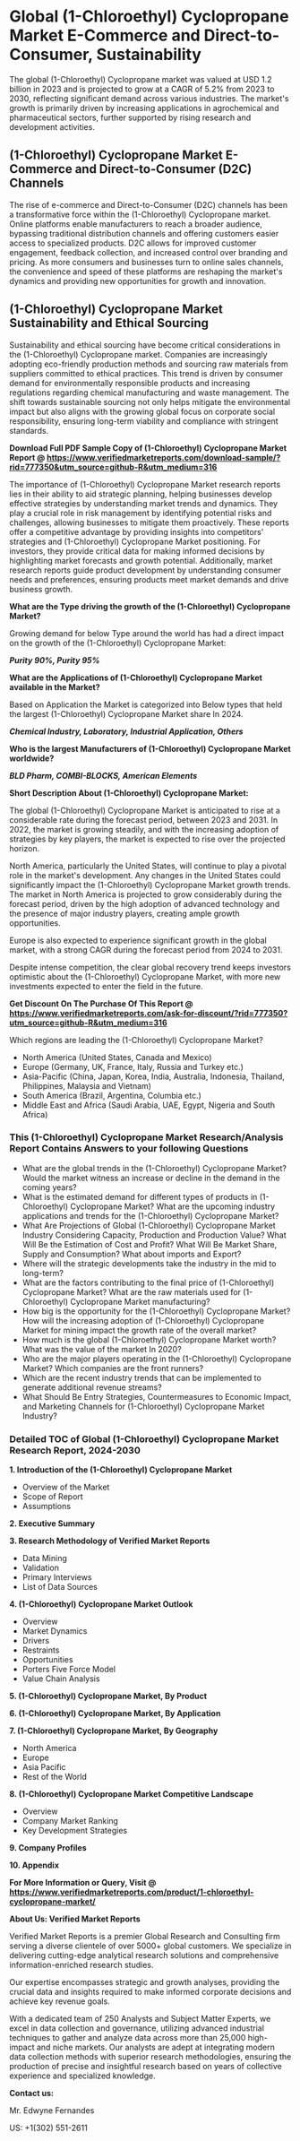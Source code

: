 <h1>Global (1-Chloroethyl) Cyclopropane Market E-Commerce and Direct-to-Consumer, Sustainability</h1><p class=""><p>The global (1-Chloroethyl) Cyclopropane market was valued at USD 1.2 billion in 2023 and is projected to grow at a CAGR of 5.2% from 2023 to 2030, reflecting significant demand across various industries. The market's growth is primarily driven by increasing applications in agrochemical and pharmaceutical sectors, further supported by rising research and development activities.</p><h2>(1-Chloroethyl) Cyclopropane Market E-Commerce and Direct-to-Consumer (D2C) Channels</h2><p>The rise of e-commerce and Direct-to-Consumer (D2C) channels has been a transformative force within the (1-Chloroethyl) Cyclopropane market. Online platforms enable manufacturers to reach a broader audience, bypassing traditional distribution channels and offering customers easier access to specialized products. D2C allows for improved customer engagement, feedback collection, and increased control over branding and pricing. As more consumers and businesses turn to online sales channels, the convenience and speed of these platforms are reshaping the market's dynamics and providing new opportunities for growth and innovation.</p><h2>(1-Chloroethyl) Cyclopropane Market Sustainability and Ethical Sourcing</h2><p>Sustainability and ethical sourcing have become critical considerations in the (1-Chloroethyl) Cyclopropane market. Companies are increasingly adopting eco-friendly production methods and sourcing raw materials from suppliers committed to ethical practices. This trend is driven by consumer demand for environmentally responsible products and increasing regulations regarding chemical manufacturing and waste management. The shift towards sustainable sourcing not only helps mitigate the environmental impact but also aligns with the growing global focus on corporate social responsibility, ensuring long-term viability and compliance with stringent standards.</p></p><p class=""><strong>Download Full PDF Sample Copy of (1-Chloroethyl) Cyclopropane Market Report @ <a href="https://www.verifiedmarketreports.com/download-sample/?rid=777350&utm_source=github-R&utm_medium=316" target="_blank">https://www.verifiedmarketreports.com/download-sample/?rid=777350&utm_source=github-R&utm_medium=316</a></strong></p><p>The importance of&nbsp;(1-Chloroethyl) Cyclopropane Market research reports lies in their ability to aid strategic planning, helping businesses develop effective strategies by understanding market trends and dynamics. They play a crucial role in risk management by identifying potential risks and challenges, allowing businesses to mitigate them proactively. These reports offer a competitive advantage by providing insights into competitors' strategies and (1-Chloroethyl) Cyclopropane Market positioning. For investors, they provide critical data for making informed decisions by highlighting market forecasts and growth potential. Additionally, market research reports guide product development by understanding consumer needs and preferences, ensuring products meet market demands and drive business growth.</p><p><strong>What are the&nbsp;Type driving the growth of the (1-Chloroethyl) Cyclopropane Market?</strong></p><p id="" class="">Growing demand for below Type around the world has had a direct impact on the growth of the (1-Chloroethyl) Cyclopropane Market:</p><p class=""><em><strong>Purity 90%, Purity 95%</strong></em></p><p class=""><strong>What are the&nbsp;Applications&nbsp;of (1-Chloroethyl) Cyclopropane Market available in the Market?</strong></p><p id="" class="">Based on Application the Market is categorized into Below types that held the largest (1-Chloroethyl) Cyclopropane Market share In 2024.</p><p class=""><em><strong>Chemical Industry, Laboratory, Industrial Application, Others</strong></em></p><p class=""><strong>Who is the largest Manufacturers of (1-Chloroethyl) Cyclopropane Market worldwide?</strong></p><p><em><strong>BLD Pharm, COMBI-BLOCKS, American Elements</strong></em></p><p id="" class=""><strong>Short Description About (1-Chloroethyl) Cyclopropane Market:</strong></p><p>The global (1-Chloroethyl) Cyclopropane Market is anticipated to rise at a considerable rate during the forecast period, between 2023 and 2031. In 2022, the market is growing steadily, and with the increasing adoption of strategies by key players, the market is expected to rise over the projected horizon.</p><p>North America, particularly the United States, will continue to play a pivotal role in the market's development. Any changes in the United States could significantly impact the (1-Chloroethyl) Cyclopropane Market growth trends. The market in North America is projected to grow considerably during the forecast period, driven by the high adoption of advanced technology and the presence of major industry players, creating ample growth opportunities.</p><p>Europe is also expected to experience significant growth in the global market, with a strong CAGR during the forecast period from 2024 to 2031.</p><p>Despite intense competition, the clear global recovery trend keeps investors optimistic about the (1-Chloroethyl) Cyclopropane Market, with more new investments expected to enter the field in the future.</p><p id="" class=""><strong>Get Discount On The Purchase Of This Report @ <a href="https://www.verifiedmarketreports.com/ask-for-discount/?rid=777350?utm_source=github-R&utm_medium=316" target="_blank">https://www.verifiedmarketreports.com/ask-for-discount/?rid=777350?utm_source=github-R&utm_medium=316</a></strong></p><p class="">Which regions are leading the (1-Chloroethyl) Cyclopropane Market?</p><ul><li>North America (United States, Canada and Mexico)</li><li>Europe (Germany, UK, France, Italy, Russia and Turkey etc.)</li><li>Asia-Pacific (China, Japan, Korea, India, Australia, Indonesia, Thailand, Philippines, Malaysia and Vietnam)</li><li>South America (Brazil, Argentina, Columbia etc.)</li><li>Middle East and Africa (Saudi Arabia, UAE, Egypt, Nigeria and South Africa)</li></ul><h3 id="" class="">This (1-Chloroethyl) Cyclopropane Market Research/Analysis Report Contains Answers to your following Questions</h3><ul><li>What are the global trends in the (1-Chloroethyl) Cyclopropane Market? Would the market witness an increase or decline in the demand in the coming years?</li><li>What is the estimated demand for different types of products in (1-Chloroethyl) Cyclopropane Market? What are the upcoming industry applications and trends for the (1-Chloroethyl) Cyclopropane Market?</li><li>What Are Projections of Global (1-Chloroethyl) Cyclopropane Market Industry Considering Capacity, Production and Production Value? What Will Be the Estimation of Cost and Profit? What Will Be Market Share, Supply and Consumption? What about imports and Export?</li><li>Where will the strategic developments take the industry in the mid to long-term?</li><li>What are the factors contributing to the final price of (1-Chloroethyl) Cyclopropane Market? What are the raw materials used for (1-Chloroethyl) Cyclopropane Market manufacturing?</li><li>How big is the opportunity for the (1-Chloroethyl) Cyclopropane Market? How will the increasing adoption of (1-Chloroethyl) Cyclopropane Market for mining impact the growth rate of the overall market?</li><li>How much is the global (1-Chloroethyl) Cyclopropane Market worth? What was the value of the market In 2020?</li><li>Who are the major players operating in the (1-Chloroethyl) Cyclopropane Market? Which companies are the front runners?</li><li>Which are the recent industry trends that can be implemented to generate additional revenue streams?</li><li>What Should Be Entry Strategies, Countermeasures to Economic Impact, and Marketing Channels for (1-Chloroethyl) Cyclopropane Market Industry?</li></ul><h3 id="" class="">Detailed TOC of Global (1-Chloroethyl) Cyclopropane Market Research Report, 2024-2030</h3><p id="" class=""><strong>1. Introduction of the (1-Chloroethyl) Cyclopropane Market</strong></p><ul><li>Overview of the Market</li><li>Scope of Report</li><li>Assumptions</li></ul><p id="" class=""><strong>2. Executive Summary</strong></p><p id="" class=""><strong>3. Research Methodology of Verified Market Reports</strong></p><ul><li>Data Mining</li><li>Validation</li><li>Primary Interviews</li><li>List of Data Sources</li></ul><p id="" class=""><strong>4. (1-Chloroethyl) Cyclopropane Market Outlook</strong></p><ul><li>Overview</li><li>Market Dynamics</li><li>Drivers</li><li>Restraints</li><li>Opportunities</li><li>Porters Five Force Model</li><li>Value Chain Analysis</li></ul><p id="" class=""><strong>5. (1-Chloroethyl) Cyclopropane Market, By Product</strong></p><p id="" class=""><strong>6. (1-Chloroethyl) Cyclopropane Market, By Application</strong></p><p id="" class=""><strong>7. (1-Chloroethyl) Cyclopropane Market, By Geography</strong></p><ul><li>North America</li><li>Europe</li><li>Asia Pacific</li><li>Rest of the World</li></ul><p id="" class=""><strong>8. (1-Chloroethyl) Cyclopropane Market Competitive Landscape</strong></p><ul><li>Overview</li><li>Company Market Ranking</li><li>Key Development Strategies</li></ul><p id="" class=""><strong>9. Company Profiles</strong></p><p id="" class=""><strong>10. Appendix</strong></p><p id="" class=""><strong>For More Information or Query, Visit @ <a href="https://www.verifiedmarketreports.com/product/1-chloroethyl-cyclopropane-market/" target="_blank">https://www.verifiedmarketreports.com/product/1-chloroethyl-cyclopropane-market/</a></strong></p><p id="" class=""><strong>About Us: Verified Market Reports</strong></p><p id="" class="">Verified Market Reports is a premier Global Research and Consulting firm serving a diverse clientele of over 5000+ global customers. We specialize in delivering cutting-edge analytical research solutions and comprehensive information-enriched research studies.</p><p id="" class="">Our expertise encompasses strategic and growth analyses, providing the crucial data and insights required to make informed corporate decisions and achieve key revenue goals.</p><p id="" class="">With a dedicated team of 250 Analysts and Subject Matter Experts, we excel in data collection and governance, utilizing advanced industrial techniques to gather and analyze data across more than 25,000 high-impact and niche markets. Our analysts are adept at integrating modern data collection methods with superior research methodologies, ensuring the production of precise and insightful research based on years of collective experience and specialized knowledge.</p><p id="" class=""><strong>Contact us:</strong></p><p id="" class="">Mr. Edwyne Fernandes</p><p id="" class="">US: +1(302) 551-2611</p>